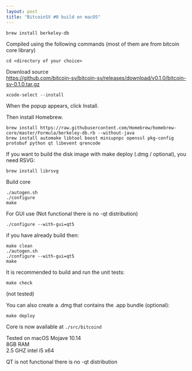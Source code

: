 ```yaml
---
layout: post
title: "BitcoinSV #0 build on macOS"
---
```

```
brew install berkeley-db
```

Compiled using the following commands
(most of them are from bitcoin core library)  

```
cd <directory of your choice>
```

Download source  
https://github.com/bitcoin-sv/bitcoin-sv/releases/download/v0.1.0/bitcoin-sv-0.1.0.tar.gz  
```
xcode-select --install  
```

When the popup appears, click Install.

Then install Homebrew.
```
brew install https://raw.githubusercontent.com/Homebrew/homebrew-core/master/Formula/berkeley-db.rb --without-java  
brew install automake libtool boost miniupnpc openssl pkg-config protobuf python qt libevent qrencode  
```

If you want to build the disk image with make deploy (.dmg / optional), you need RSVG:
```
brew install librsvg
```

Build core
```
./autogen.sh
./configure
make 
```

For GUI use (Not functional there is no -qt distribution)
```
./configure --with-gui=qt5
```

if you have already build then:
```
make clean
./autogen.sh
./configure --with-gui=qt5
make
```

It is recommended to build and run the unit tests:
```
make check
```
(not tested)

You can also create a .dmg that contains the .app bundle (optional):
```
make deploy
```

Core is now available at `./src/bitcoind`  

Tested on macOS Mojave 10.14  
8GB RAM  
2.5 GHZ intel i5 x64  

QT is not functional there is no -qt distribution